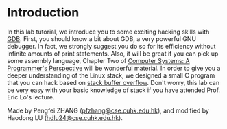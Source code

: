 # Introduction

In this lab tutorial, we introduce you to some exciting hacking skills with [GDB](https://kuafu1994.github.io/GDB/). First, you should know a bit about GDB, a very powerful GNU debugger. In fact, we strongly suggest you do so for its efficiency without infinite amounts of print statements. Also, it will be great if you can pick up some assembly language, Chapter Two of [Computer Systems: A Programmer's Perspective](http://csapp.cs.cmu.edu/) will be wonderful material. In order to give you a deeper understanding of the Linux stack, we designed a small C program that you can hack based on [stack buffer overflow](https://en.wikipedia.org/wiki/Stack_buffer_overflow). Don't worry, this lab can be very easy with your basic knowledge of stack if you have attended Prof. Eric Lo's lecture.

Made by Pengfei ZHANG (pfzhang@cse.cuhk.edu.hk), and modified by Haodong LU (hdlu24@cse.cuhk.edu.hk).
